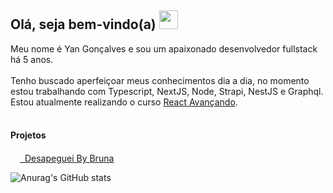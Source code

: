 ## Olá, seja bem-vindo(a) <img src="https://camo.githubusercontent.com/e8e7b06ecf583bc040eb60e44eb5b8e0ecc5421320a92929ce21522dbc34c891/68747470733a2f2f6d656469612e67697068792e636f6d2f6d656469612f6876524a434c467a6361737252346961377a2f67697068792e676966" width=30 />
<!--
**develowl/develowl** is a ✨ _special_ ✨ repository because its `README.md` (this file) appears on your GitHub profile.

Here are some ideas to get you started:

- 🔭 I’m currently working on ...
- 🌱 I’m currently learning ...
- 👯 I’m looking to collaborate on ...
- 🤔 I’m looking for help with ...
- 💬 Ask me about ...
- 📫 How to reach me: ...
- 😄 Pronouns: ...
- ⚡ Fun fact: ...
-->

Meu nome é Yan Gonçalves e sou um apaixonado desenvolvedor fullstack há 5 anos. <br /><br />
Tenho buscado aperfeiçoar meus conhecimentos dia a dia, no momento estou trabalhando com Typescript, NextJS, Node, Strapi, NestJS e Graphql.
Estou atualmente realizando o curso <a href="https://www.udemy.com/course/react-avancado/">React Avançando</a>.<br /><br />

#### Projetos
<a href="https://supplier.desapegueibybruna.com.br" target="_blank" id="link-desapeguei"><img src="https://s3-sa-east-1.amazonaws.com/bossabox-uploads/61d37f3cd7621f000e6b1aea/81541570-a8ae-11ec-ab9a-a5e3297b44e8" width=15 /> &nbsp;Desapeguei By Bruna </a>


![Anurag's GitHub stats](https://github-readme-stats.vercel.app/api?username=develowl&hide=contribs,prs)

